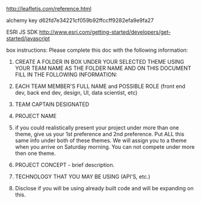 http://leafletjs.com/reference.html
  

alchemy key 
d62fd7e34221cf059b92ffccff9282efa9e9fa27

ESRI JS SDK
http://www.esri.com/getting-started/developers/get-started/javascript


box instructions:
Please complete this doc with the following information:

1. CREATE A FOLDER IN BOX UNDER YOUR SELECTED THEME USING YOUR TEAM NAME AS THE FOLDER NAME AND ON THIS DOCUMENT FILL IN THE FOLLOWING INFORMATION:

2. EACH TEAM MEMBER'S FULL NAME and POSSIBLE ROLE (front end dev, back end dev, design, UI, data scientist, etc)

3. TEAM CAPTAIN DESIGNATED

4. PROJECT NAME

5.  if you could realistically present your project under more than one theme, give us your 1st preference and 2nd preference. Put ALL this same info under both of these themes. We will assign you to a theme when you arrive on Saturday morning. You can not compete under more then one theme.

6. PROJECT CONCEPT - brief description.

7. TECHNOLOGY THAT YOU MAY BE USING (API'S, etc.)

8. Disclose if you will be using already built code and will be expanding on this. 